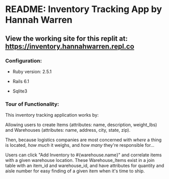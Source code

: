 # README: Inventory Tracking App by Hannah Warren

## View the working site for this replit at: https://inventory.hannahwarren.repl.co

### Configuration:

* Ruby version: 2.5.1
  
* Rails 6.1

* Sqlite3

### Tour of Functionality:

This inventory tracking application works by:

Allowing users to create Items (attributes: name, description, weight_lbs) and Warehouses (attributes: name, address, city, state, zip). 

Then, because logistics companies are most concerned with *where* a thing is located, *how much* it weighs, and *how many* they're responsible for...

Users can click "Add Inventory to #{warehouse.name}" and correlate items with a given warehouse location. These Warehouse_Items exist in a join table with an item_id and warehouse_id, and have attributes for quantity and aisle number for easy finding of a given item when it's time to ship. 